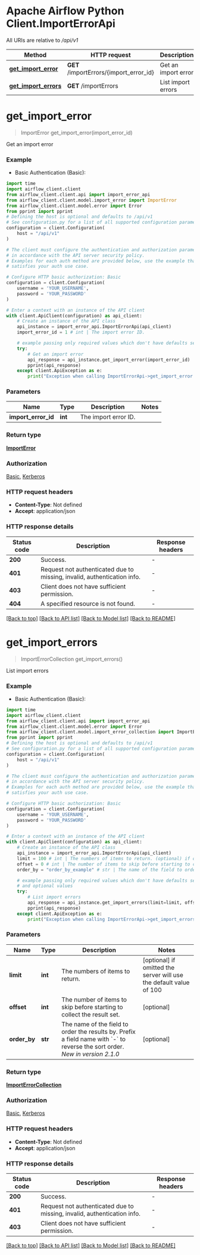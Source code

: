 <!--
 Licensed to the Apache Software Foundation (ASF) under one
 or more contributor license agreements.  See the NOTICE file
 distributed with this work for additional information
 regarding copyright ownership.  The ASF licenses this file
 to you under the Apache License, Version 2.0 (the
 "License"); you may not use this file except in compliance
 with the License.  You may obtain a copy of the License at

   http://www.apache.org/licenses/LICENSE-2.0

 Unless required by applicable law or agreed to in writing,
 software distributed under the License is distributed on an
 "AS IS" BASIS, WITHOUT WARRANTIES OR CONDITIONS OF ANY
 KIND, either express or implied.  See the License for the
 specific language governing permissions and limitations
 under the License.
 -->

# Apache Airflow Python Client.ImportErrorApi

All URIs are relative to */api/v1*

Method | HTTP request | Description
------------- | ------------- | -------------
[**get_import_error**](ImportErrorApi.md#get_import_error) | **GET** /importErrors/{import_error_id} | Get an import error
[**get_import_errors**](ImportErrorApi.md#get_import_errors) | **GET** /importErrors | List import errors


# **get_import_error**
> ImportError get_import_error(import_error_id)

Get an import error

### Example

* Basic Authentication (Basic):

```python
import time
import airflow_client.client
from airflow_client.client.api import import_error_api
from airflow_client.client.model.import_error import ImportError
from airflow_client.client.model.error import Error
from pprint import pprint
# Defining the host is optional and defaults to /api/v1
# See configuration.py for a list of all supported configuration parameters.
configuration = client.Configuration(
    host = "/api/v1"
)

# The client must configure the authentication and authorization parameters
# in accordance with the API server security policy.
# Examples for each auth method are provided below, use the example that
# satisfies your auth use case.

# Configure HTTP basic authorization: Basic
configuration = client.Configuration(
    username = 'YOUR_USERNAME',
    password = 'YOUR_PASSWORD'
)

# Enter a context with an instance of the API client
with client.ApiClient(configuration) as api_client:
    # Create an instance of the API class
    api_instance = import_error_api.ImportErrorApi(api_client)
    import_error_id = 1 # int | The import error ID.

    # example passing only required values which don't have defaults set
    try:
        # Get an import error
        api_response = api_instance.get_import_error(import_error_id)
        pprint(api_response)
    except client.ApiException as e:
        print("Exception when calling ImportErrorApi->get_import_error: %s\n" % e)
```


### Parameters

Name | Type | Description  | Notes
------------- | ------------- | ------------- | -------------
 **import_error_id** | **int**| The import error ID. |

### Return type

[**ImportError**](ImportError.md)

### Authorization

[Basic](../README.md#Basic), [Kerberos](../README.md#Kerberos)

### HTTP request headers

 - **Content-Type**: Not defined
 - **Accept**: application/json


### HTTP response details

| Status code | Description | Response headers |
|-------------|-------------|------------------|
**200** | Success. |  -  |
**401** | Request not authenticated due to missing, invalid, authentication info. |  -  |
**403** | Client does not have sufficient permission. |  -  |
**404** | A specified resource is not found. |  -  |

[[Back to top]](#) [[Back to API list]](../README.md#documentation-for-api-endpoints) [[Back to Model list]](../README.md#documentation-for-models) [[Back to README]](../README.md)

# **get_import_errors**
> ImportErrorCollection get_import_errors()

List import errors

### Example

* Basic Authentication (Basic):

```python
import time
import airflow_client.client
from airflow_client.client.api import import_error_api
from airflow_client.client.model.error import Error
from airflow_client.client.model.import_error_collection import ImportErrorCollection
from pprint import pprint
# Defining the host is optional and defaults to /api/v1
# See configuration.py for a list of all supported configuration parameters.
configuration = client.Configuration(
    host = "/api/v1"
)

# The client must configure the authentication and authorization parameters
# in accordance with the API server security policy.
# Examples for each auth method are provided below, use the example that
# satisfies your auth use case.

# Configure HTTP basic authorization: Basic
configuration = client.Configuration(
    username = 'YOUR_USERNAME',
    password = 'YOUR_PASSWORD'
)

# Enter a context with an instance of the API client
with client.ApiClient(configuration) as api_client:
    # Create an instance of the API class
    api_instance = import_error_api.ImportErrorApi(api_client)
    limit = 100 # int | The numbers of items to return. (optional) if omitted the server will use the default value of 100
    offset = 0 # int | The number of items to skip before starting to collect the result set. (optional)
    order_by = "order_by_example" # str | The name of the field to order the results by. Prefix a field name with `-` to reverse the sort order.  *New in version 2.1.0*  (optional)

    # example passing only required values which don't have defaults set
    # and optional values
    try:
        # List import errors
        api_response = api_instance.get_import_errors(limit=limit, offset=offset, order_by=order_by)
        pprint(api_response)
    except client.ApiException as e:
        print("Exception when calling ImportErrorApi->get_import_errors: %s\n" % e)
```


### Parameters

Name | Type | Description  | Notes
------------- | ------------- | ------------- | -------------
 **limit** | **int**| The numbers of items to return. | [optional] if omitted the server will use the default value of 100
 **offset** | **int**| The number of items to skip before starting to collect the result set. | [optional]
 **order_by** | **str**| The name of the field to order the results by. Prefix a field name with &#x60;-&#x60; to reverse the sort order.  *New in version 2.1.0*  | [optional]

### Return type

[**ImportErrorCollection**](ImportErrorCollection.md)

### Authorization

[Basic](../README.md#Basic), [Kerberos](../README.md#Kerberos)

### HTTP request headers

 - **Content-Type**: Not defined
 - **Accept**: application/json


### HTTP response details

| Status code | Description | Response headers |
|-------------|-------------|------------------|
**200** | Success. |  -  |
**401** | Request not authenticated due to missing, invalid, authentication info. |  -  |
**403** | Client does not have sufficient permission. |  -  |

[[Back to top]](#) [[Back to API list]](../README.md#documentation-for-api-endpoints) [[Back to Model list]](../README.md#documentation-for-models) [[Back to README]](../README.md)

